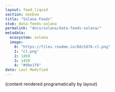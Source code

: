 ```yaml
---
layout: feed.liquid
section: nonEvm
title: "Solana Feeds"
stub: data-feeds-solana
permalink: "docs/solana/data-feeds-solana/"
metadata:
  ecosystem: solana
  image:
    0: "https://files.readme.io/8dc5d76-cl.png"
    1: "cl.png"
    2: 1459
    3: 1459
    4: "#dbe1f8"
date: Last Modified
---
```

(content rendered programatically by layout)
